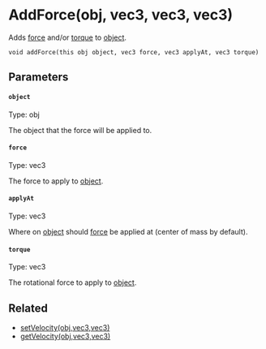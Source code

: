 # AddForce(obj, vec3, vec3, vec3)

Adds [force](#force) and/or [torque](#torque) to [object](#object).

```
void addForce(this obj object, vec3 force, vec3 applyAt, vec3 torque)
```

## Parameters

#### `object`
Type: obj

The object that the force will be applied to.

#### `force`
Type: vec3

The force to apply to [object](#object).

#### `applyAt`
Type: vec3

Where on [object](#object) should [force](#force) be applied at (center of mass by default).

#### `torque`
Type: vec3

The rotational force to apply to [object](#object).

## Related

 - [setVelocity(obj,vec3,vec3)](/MdDocs/Functions/Physics/SetVelocity.md)
 - [getVelocity(obj,vec3,vec3)](/MdDocs/Functions/Physics/GetVelocity.md)


